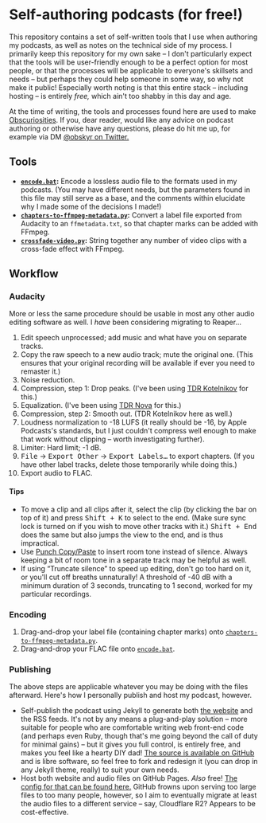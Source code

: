 # Self-authoring podcasts (for free!)

This repository contains a set of self-written tools that I use when authoring my podcasts, as well as notes on the technical side of my process. I primarily keep this repository for my own sake – I don't particularly expect that the tools will be user-friendly enough to be a perfect option for most people, or that the processes will be applicable to everyone's skillsets and needs – but perhaps they could help someone in some way, so why not make it public! Especially worth noting is that this entire stack – including hosting – is entirely *free,* which ain't too shabby in this day and age.

At the time of writing, the tools and processes found here are used to make [Obscuriosities](https://podcast.obskyr.io/). If you, dear reader, would like any advice on podcast authoring or otherwise have any questions, please do hit me up, for example via DM [@obskyr on Twitter.](https://twitter.com/obskyr)

## Tools

* **[`encode.bat`](/encode.bat):** Encode a lossless audio file to the formats used in my podcasts. (You may have different needs, but the parameters found in this file may still serve as a base, and the comments within elucidate why I made some of the decisions I made!)
* **[`chapters-to-ffmpeg-metadata.py`](/encode.bat):** Convert a label file exported from Audacity to an `ffmetadata.txt`, so that chapter marks can be added with FFmpeg.
* **[`crossfade-video.py`](/crossfade-video.py):** String together any number of video clips with a cross-fade effect with FFmpeg.

## Workflow

### Audacity

More or less the same procedure should be usable in most any other audio editing software as well. I *have* been considering migrating to Reaper…

1. Edit speech unprocessed; add music and what have you on separate tracks.
2. Copy the raw speech to a new audio track; mute the original one. (This ensures that your original recording will be available if ever you need to remaster it.)
3. Noise reduction. <!-- 4. De-esser (TDR Nova) (??? Haven't quite figured this one out yet. Can skip. It sounds fine without.) -->
4. Compression, step 1: Drop peaks. (I've been using [TDR Kotelnikov](https://www.tokyodawn.net/tdr-kotelnikov/) for this.)
5. Equalization. (I've been using [TDR Nova](https://www.tokyodawn.net/tdr-nova/) for this.)
6. Compression, step 2: Smooth out. (TDR Kotelnikov here as well.)
7. Loudness normalization to -18 LUFS (it really should be -16, by Apple Podcasts's standards, but I just couldn't compress well enough to make that work without clipping – worth investigating further).
8. Limiter: Hard limit; -1 dB.
9. <kbd>File</kbd> → <kbd>Export Other</kbd> → <kbd>Export Labels…</kbd> to export chapters. (If you have other label tracks, delete those temporarily while doing this.)
10. Export audio to FLAC.

#### Tips

* To move a clip and all clips after it, select the clip (by clicking the bar on top of it) and press <kbd><kbd>Shift</kbd> + <kbd>K</kbd></kbd> to select to the end. (Make sure sync lock is turned on if you wish to move other tracks with it.) <kbd><kbd>Shift</kbd> + <kbd>End</kbd></kbd> does the same but also jumps the view to the end, and is thus impractical.
* Use [Punch Copy/Paste](https://forum.audacityteam.org/t/punch-copy-paste/28906) to insert room tone instead of silence. Always keeping a bit of room tone in a separate track may be helpful as well.
* If using “Truncate silence” to speed up editing, don't go too hard on it, or you'll cut off breaths unnaturally! A threshold of -40 dB with a minimum duration of 3 seconds, truncating to 1 second, worked for my particular recordings. 

### Encoding

1. Drag-and-drop your label file (containing chapter marks) onto [`chapters-to-ffmpeg-metadata.py`](chapters-to-ffmpeg-metadata.py).
2. Drag-and-drop your FLAC file onto [`encode.bat`](/encode.bat).

### Publishing

The above steps are applicable whatever you may be doing with the files afterward. Here's how I personally publish and host my podcast, however.

* Self-publish the podcast using Jekyll to generate both [the website](https://podcast.obskyr.io/) and the RSS feeds. It's not by any means a plug-and-play solution – more suitable for people who are comfortable writing web front-end code (and perhaps even Ruby, though that's me going beyond the call of duty for minimal gains) – but it gives you full control, is entirely free, and makes you feel like a hearty DIY dad! [The source is available on GitHub](https://github.com/obskyr/obscuriosities) and is libre software, so feel free to fork and redesign it (you can drop in any Jekyll theme, really) to suit your own needs.
* Host both website and audio files on GitHub Pages. *Also* free! [The config for that can be found here.](https://github.com/obskyr/obscuriosities/blob/master/.github/workflows/jekyll-gh-pages.yml) GitHub frowns upon serving too large files to too many people, however, so I aim to eventually migrate at least the audio files to a different service – say, Cloudflare R2? Appears to be cost-effective.
